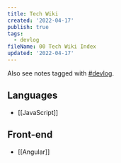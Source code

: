 ```yaml
---
title: Tech Wiki
created: '2022-04-17'
publish: true
tags:
  - devlog
fileName: 00 Tech Wiki Index
updated: '2022-04-17'
---
```


Also see notes tagged with <a href="/tags/#devlog" class="tag">#devlog</a>.

## Languages

- [[JavaScript]]

## Front-end

- [[Angular]]

